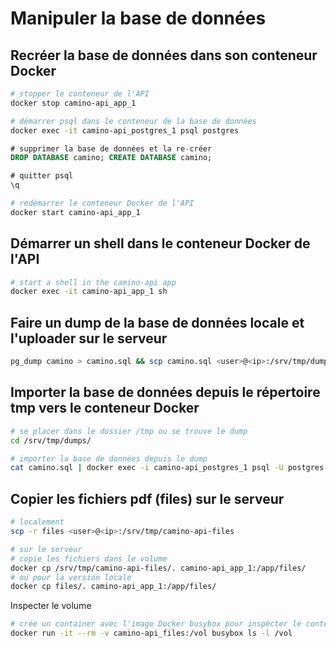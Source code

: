 # Manipuler la base de données

## Recréer la base de données dans son conteneur Docker

```sh
# stopper le conteneur de l'API
docker stop camino-api_app_1

# démarrer psql dans le conteneur de la base de données
docker exec -it camino-api_postgres_1 psql postgres
```

```sql
# supprimer la base de données et la re-créer
DROP DATABASE camino; CREATE DATABASE camino;

# quitter psql
\q
```

```sh
# redémarrer le conteneur Docker de l'API
docker start camino-api_app_1
```

## Démarrer un shell dans le conteneur Docker de l'API

```sh
# start a shell in the camino-api app
docker exec -it camino-api_app_1 sh
```

## Faire un dump de la base de données locale et l'uploader sur le serveur

```bash
pg_dump camino > camino.sql && scp camino.sql <user>@<ip>:/srv/tmp/dumps/camino.sql
```

## Importer la base de données depuis le répertoire tmp vers le conteneur Docker

```sh
# se placer dans le dossier /tmp ou se trouve le dump
cd /srv/tmp/dumps/

# importer la base de données depuis le dump
cat camino.sql | docker exec -i camino-api_postgres_1 psql -U postgres -d camino
```

## Copier les fichiers pdf (files) sur le serveur

```bash
# localement
scp -r files <user>@<ip>:/srv/tmp/camino-api-files
```

```bash
# sur le serveur
# copie les fichiers dans le volume
docker cp /srv/tmp/camino-api-files/. camino-api_app_1:/app/files/
# ou pour la version locale
docker cp files/. camino-api_app_1:/app/files/
```

Inspecter le volume

```bash
# crée un container avec l'image Docker busybox pour inspécter le contenu du volume
docker run -it --rm -v camino-api_files:/vol busybox ls -l /vol
```
